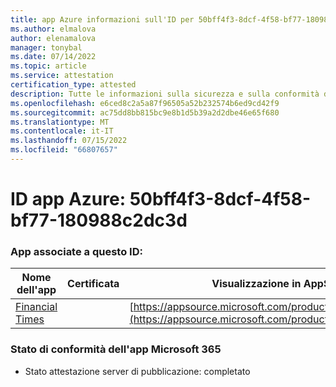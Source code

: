 ```yaml
---
title: app Azure informazioni sull'ID per 50bff4f3-8dcf-4f58-bf77-180988c2dc3d
ms.author: elmalova
author: elenamalova
manager: tonybal
ms.date: 07/14/2022
ms.topic: article
ms.service: attestation
certification_type: attested
description: Tutte le informazioni sulla sicurezza e sulla conformità disponibili per 50bff4f3-8dcf-4f58-bf77-180988c2dc3d.
ms.openlocfilehash: e6ced8c2a5a87f96505a52b232574b6ed9cd42f9
ms.sourcegitcommit: ac75dd8bb815bc9e8b1d5b39a2d2dbe46e65f680
ms.translationtype: MT
ms.contentlocale: it-IT
ms.lasthandoff: 07/15/2022
ms.locfileid: "66807657"
---
```

# <a name="azure-app-id-50bff4f3-8dcf-4f58-bf77-180988c2dc3d"></a>ID app Azure: 50bff4f3-8dcf-4f58-bf77-180988c2dc3d


### <a name="apps-associated-with-this-id"></a>App associate a questo ID:
| **Nome dell'app** | **Certificata** | **Visualizzazione in AppSource** |
|--------------|---------------|-----------------------|
| [Financial Times](../forward/WA200004054.md) |  | [https://appsource.microsoft.com/product/office/WA200004054](https://appsource.microsoft.com/product/office/WA200004054) |

### <a name="microsoft-365-app-compliance-status"></a>Stato di conformità dell'app Microsoft 365
- Stato attestazione server di pubblicazione: completato
